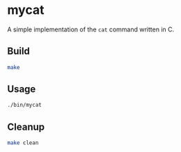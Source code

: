 # mycat

A simple implementation of the `cat` command written in C.

## Build

```sh
make
```

## Usage

```sh
./bin/mycat
```

## Cleanup

```sh
make clean
```
